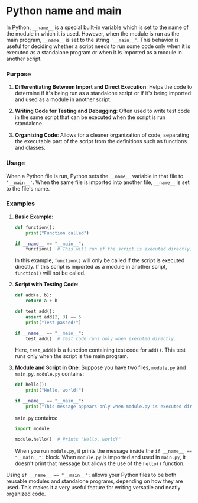 # Python __name__ and __main__ 

In Python, `__name__` is a special built-in variable which is set to the name of the module in which it is used. However, when the module is run as the main program, `__name__` is set to the string `'__main__'`. This behavior is useful for deciding whether a script needs to run some code only when it is executed as a standalone program or when it is imported as a module in another script.

### Purpose

1. **Differentiating Between Import and Direct Execution**: Helps the code to determine if it's being run as a standalone script or if it's being imported and used as a module in another script.

2. **Writing Code for Testing and Debugging**: Often used to write test code in the same script that can be executed when the script is run standalone.

3. **Organizing Code**: Allows for a cleaner organization of code, separating the executable part of the script from the definitions such as functions and classes.

### Usage

When a Python file is run, Python sets the `__name__` variable in that file to `'__main__'`. When the same file is imported into another file, `__name__` is set to the file's name.

### Examples

1. **Basic Example**:
   ```python
   def function():
       print("Function called")

   if __name__ == "__main__":
       function()  # This will run if the script is executed directly.
   ```

   In this example, `function()` will only be called if the script is executed directly. If this script is imported as a module in another script, `function()` will not be called.

2. **Script with Testing Code**:
   ```python
   def add(a, b):
       return a + b

   def test_add():
       assert add(2, 3) == 5
       print("Test passed!")

   if __name__ == "__main__":
       test_add()  # Test code runs only when executed directly.
   ```

   Here, `test_add()` is a function containing test code for `add()`. This test runs only when the script is the main program.

3. **Module and Script in One**:
   Suppose you have two files, `module.py` and `main.py`. `module.py` contains:

   ```python
   def hello():
       print("Hello, world!")

   if __name__ == "__main__":
       print("This message appears only when module.py is executed directly.")
   ```

   `main.py` contains:
   ```python
   import module

   module.hello()  # Prints "Hello, world!"
   ```

   When you run `module.py`, it prints the message inside the `if __name__ == "__main__":` block. When `module.py` is imported and used in `main.py`, it doesn't print that message but allows the use of the `hello()` function.

Using `if __name__ == "__main__":` allows your Python files to be both reusable modules and standalone programs, depending on how they are used. This makes it a very useful feature for writing versatile and neatly organized code.
